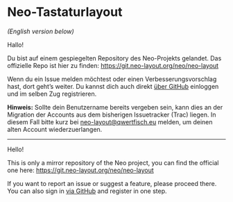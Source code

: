 # Neo-Tastaturlayout

_(English version below)_

Hallo!

Du bist auf einem gespiegelten Repository des Neo-Projekts gelandet. Das offizielle Repo ist hier zu finden: https://git.neo-layout.org/neo/neo-layout

Wenn du ein Issue melden möchtest oder einen Verbesserungsvorschlag hast, dort geht’s weiter. Du kannst dich auch direkt [über GitHub](https://git.neo-layout.org/user/oauth2/github) einloggen und im selben Zug registrieren.

**Hinweis:** Sollte dein Benutzername bereits vergeben sein, kann dies an der Migration der Accounts aus dem bisherigen Issuetracker (Trac) liegen. In diesem Fall bitte kurz bei neo-layout@qwertfisch.eu melden, um deinen alten Account wiederzuerlangen.

----

Hello!

This is only a mirror repository of the Neo project, you can find the official one here: https://git.neo-layout.org/neo/neo-layout

If you want to report an issue or suggest a feature, please proceed there. You can also sign in [via GitHub](https://git.neo-layout.org/user/oauth2/github) and register in one step.
